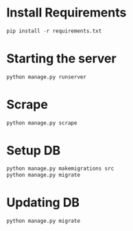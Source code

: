 # Install Requirements

```py
pip install -r requirements.txt
```

# Starting the server

```py
python manage.py runserver
```

# Scrape

```py
python manage.py scrape
```

# Setup DB

```py
python manage.py makemigrations src
python manage.py migrate
```

# Updating DB

```py
python manage.py migrate
```
